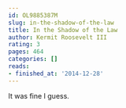 ```yaml
---
id: OL9885387M
slug: in-the-shadow-of-the-law
title: In the Shadow of the Law
author: Kermit Roosevelt III
rating: 3
pages: 464
categories: []
reads:
- finished_at: '2014-12-28'
---
```

It was fine I guess.
